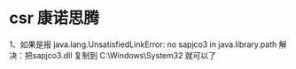 # csr 康诺思腾

1、如果是报 java.lang.UnsatisfiedLinkError: no sapjco3 in java.library.path
解决：把sapjco3.dll 复制到 C:\Windows\System32 就可以了
